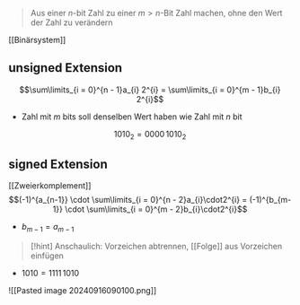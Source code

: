 > Aus einer $n$-bit Zahl zu einer $m \gt n$-Bit Zahl machen, ohne den Wert der Zahl zu verändern

[[Binärsystem]]
## unsigned Extension

$$\sum\limits_{i = 0}^{n - 1}a_{i} 2^{i} = \sum\limits_{i = 0}^{m - 1}b_{i} 2^{i}$$
- Zahl mit $m$ bits soll denselben Wert haben wie Zahl mit $n$ bit

$$1010_{2} = 0000\, 1010_{2}$$

## signed Extension
[[Zweierkomplement]]
$$(-1)^{a_{n-1}} \cdot \sum\limits_{i = 0}^{n - 2}a_{i}\cdot2^{i} = (-1)^{b_{m-1}} \cdot \sum\limits_{i = 0}^{m - 2}b_{i}\cdot2^{i}$$

- $b_{m - 1} = a_{m-1}$ 

> [!hint] Anschaulich: Vorzeichen abtrennen, [[Folge]] aus Vorzeichen einfügen

- $1010 = 1111\, 1010$

![[Pasted image 20240916090100.png]]